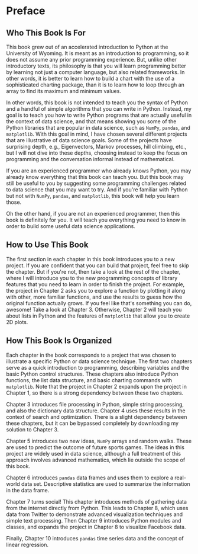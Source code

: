 # Preface

## Who This Book Is For

This book grew out of an accelerated introduction to Python at the University 
of Wyoming. It is meant as an introduction to programming, so it does not
assume any prior programming experience. But, unlike other introductory texts,
its philosophy is that you will learn programming better by learning not just a
computer language, but also related frameworks. In other words, it is better to
learn how to build a chart with the use of a sophisticated charting package, 
than it is to learn how to loop through an array to find its maximum and 
minimum values.

In other words, this book is not intended to teach you the syntax of 
Python and a handful of simple algorithms that you can write in Python.
Instead, my goal is to teach you how to write Python programs that are actually
useful in the context of data science, and that means showing you some of the
Python libraries that are popular in data science, such as `NumPy`, `pandas`, 
and `matplotlib`. With this goal in mind, I have chosen several different 
projects that are illustrative of data science goals. Some of the projects
have surprising depth, e.g., Eigenvectors, Markov processes, hill climbing,
etc., but I will not dive into these depths, choosing instead to keep the
focus on programming and the conversation informal instead of mathematical.

If you are an experienced programmer who already knows Python, you may already 
know everything that this book can teach you. But this book may still
be useful to you by suggesting some programming challenges related to data
science that you may want to try. And if you're familiar with Python but not
with `NumPy`, `pandas`, and `matplotlib`, this book will help you learn those.

Oh the other hand, if you are not an experienced programmer, then this book 
is definitely for you. It will teach you everything you need to know in order
to build some useful data science applications.

## How to Use This Book

The first section in each chapter in this book introduces you to a new 
project. If you are confident that you can build that project, feel free to
skip the chapter. But if you're not, then take a look at the rest of the
chapter, where I will introduce you to the new programming concepts of
library features that you need to learn in order to finish the project.
For example, the project in Chapter 2 asks you to explore a function by
plotting it along with other, more familiar functions, and use the
results to guess how the original function actually grows. If you feel like
that's something you can do, awesome! Take a look at Chapter 3. Otherwise,
Chapter 2 will teach you about lists in Python and the features of 
`matplotlib` that allow you to create 2D plots.

## How This Book Is Organized

Each chapter in the book corresponds to a project that was chosen
to illustrate a specific Python or data science technique. The first two
chapters serve as a quick introduction to programming, describing variables
and the basic Python control structures.  These chapters also introduce
Python functions, the list data structure, and basic charting commands with
`matplotlib`. Note that the project in Chapter 2 expands upon the project in
Chapter 1, so there is a strong dependency between these two chapters.

Chapter 3 introduces file processing in Python, simple string processing,
and also the dictionary data structure. Chapter 4 uses these results in
the context of search and optimization. There is a slight dependency between
these chapters, but it can be bypassed completely by downloading my solution 
to Chapter 3.

Chapter 5 introduces two new ideas, `NumPy` arrays and random walks. These
are used to predict the outcome of future sports games. The ideas in this
project are widely used in data science, although a full treatment of this
approach involves advanced mathematics, which lie outside the scope of this 
book.

Chapter 6 introduces `pandas` data frames and uses them to explore a real-world
data set. Descriptive statistics are used to summarize the information in
the data frame.

Chapter 7 turns social! This chapter introduces methods of gathering data
from the internet directly from Python. This leads to Chapter 8, which uses
data from Twitter to demonstrate advanced visualization techniques and simple
text processing. Then Chapter 9 introduces Python modules and classes, and
expands the project in Chapter 8 to visualize Facebook data.

Finally, Chapter 10 introduces `pandas` time series data and the concept
of linear regression.
